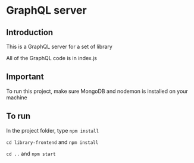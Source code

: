# GraphQL server

## Introduction

This is a GraphQL server for a set of library

All of the GraphQL code is in index.js

## Important

To run this project, make sure MongoDB and nodemon is installed on your machine

## To run

In the project folder, type `npm install`

`cd library-frontend` and `npm install`

`cd ..` and `npm start`

